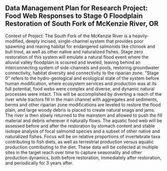 ## Data Management Plan for Research Project: Food Web Responses to Stage 0 Floodplain Restoration of South Fork of McKenzie River, OR  

Context of Project: The South Fork of the McKenzie River is a heavily-modified, deeply incised, single-channel system that provides poor spawning and rearing habitat for endangered salmonids like chinook and bull trout, as well as other native and naturalized fishes. Stage zero restoration of this system will emulate a natural flood event where the alluvial valley floodplain is scoured and leveled, leaving behind an interconnecting system of side-channels and pools, restoring groundwater connectivity, habitat diversity and connectivity to the riparian zone. "Stage 0" refers to the hydro-geological and ecological state of the system before human modification, where ecosystem services and production was at its full potential, food webs were complex and diverse, and dynamic natural processes were intact. This will be accomplished by diverting a reach of the river while tractors fill in the main channel with aggregates and sediments, berms and other riparian zone modifications are leveled to restore the flood plain, and large woody debris is placed to create natural snags and jams. The river is then slowly returned to the mainstem and allowed to push the fill material and debris wherever it naturally flows. The aquatic food web will be assessed before and after the restoration by stomach content and stable isotope analysis of focal salmonid species and a subset of other native and naturalized fishes. Focus will be on relative proportions of invertebrate taxa contributing to fish diets, as well as terrestrial production versus aquatic production contributing to the diet. These data will be collected at multiple sites in the target reach over time to capture seasonality and other production dynamics, both before restoration, immediately after restoration, and periodically for 3 years after. 
